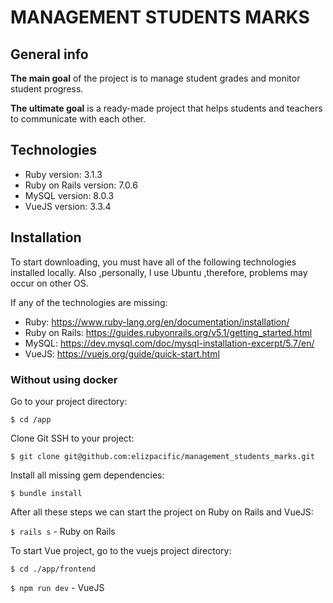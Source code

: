 # MANAGEMENT STUDENTS MARKS

## General info

**The main goal** of the project is to manage student grades and monitor student progress.

**The ultimate goal** is a ready-made project that helps students and teachers to communicate with each other.

## Technologies
* Ruby version: 3.1.3
* Ruby on Rails version: 7.0.6
* MySQL version: 8.0.3
* VueJS version: 3.3.4

## Installation 

To start downloading, you must have all of the following technologies installed locally. Also ,personally, I use Ubuntu ,therefore, problems may occur on other OS.

If any of the technologies are missing:
* Ruby: https://www.ruby-lang.org/en/documentation/installation/
* Ruby on Rails: https://guides.rubyonrails.org/v5.1/getting_started.html
* MySQL: https://dev.mysql.com/doc/mysql-installation-excerpt/5.7/en/
* VueJS: https://vuejs.org/guide/quick-start.html
### Without using docker

Go to your project directory:

`$ cd /app`

Clone Git SSH to your project:

`$ git clone git@github.com:elizpacific/management_students_marks.git`

Install all missing gem dependencies:

`$ bundle install`

After all these steps we can start the project on Ruby on Rails and VueJS:

`$ rails s` - Ruby on Rails

To start Vue project, go to the vuejs project directory:

`$ cd ./app/frontend`

`$ npm run dev` - VueJS 

